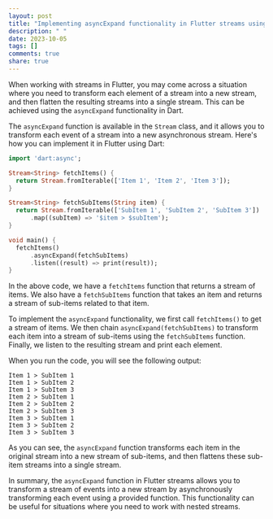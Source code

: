 ```yaml
---
layout: post
title: "Implementing asyncExpand functionality in Flutter streams using Dart"
description: " "
date: 2023-10-05
tags: []
comments: true
share: true
---
```


When working with streams in Flutter, you may come across a situation where you need to transform each element of a stream into a new stream, and then flatten the resulting streams into a single stream. This can be achieved using the `asyncExpand` functionality in Dart.

The `asyncExpand` function is available in the `Stream` class, and it allows you to transform each event of a stream into a new asynchronous stream. Here's how you can implement it in Flutter using Dart:

```dart
import 'dart:async';

Stream<String> fetchItems() {
  return Stream.fromIterable(['Item 1', 'Item 2', 'Item 3']);
}

Stream<String> fetchSubItems(String item) {
  return Stream.fromIterable(['SubItem 1', 'SubItem 2', 'SubItem 3'])
      .map((subItem) => '$item > $subItem');
}

void main() {
  fetchItems()
      .asyncExpand(fetchSubItems)
      .listen((result) => print(result));
}
```

In the above code, we have a `fetchItems` function that returns a stream of items. We also have a `fetchSubItems` function that takes an item and returns a stream of sub-items related to that item.

To implement the `asyncExpand` functionality, we first call `fetchItems()` to get a stream of items. We then chain `asyncExpand(fetchSubItems)` to transform each item into a stream of sub-items using the `fetchSubItems` function. Finally, we listen to the resulting stream and print each element.

When you run the code, you will see the following output:

```
Item 1 > SubItem 1
Item 1 > SubItem 2
Item 1 > SubItem 3
Item 2 > SubItem 1
Item 2 > SubItem 2
Item 2 > SubItem 3
Item 3 > SubItem 1
Item 3 > SubItem 2
Item 3 > SubItem 3
```

As you can see, the `asyncExpand` function transforms each item in the original stream into a new stream of sub-items, and then flattens these sub-item streams into a single stream.

In summary, the `asyncExpand` function in Flutter streams allows you to transform a stream of events into a new stream by asynchronously transforming each event using a provided function. This functionality can be useful for situations where you need to work with nested streams.